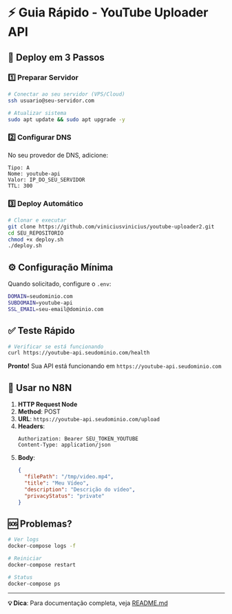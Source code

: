 # ⚡ Guia Rápido - YouTube Uploader API

## 🎯 Deploy em 3 Passos

### 1️⃣ Preparar Servidor
```bash
# Conectar ao seu servidor (VPS/Cloud)
ssh usuario@seu-servidor.com

# Atualizar sistema
sudo apt update && sudo apt upgrade -y
```

### 2️⃣ Configurar DNS
No seu provedor de DNS, adicione:
```
Tipo: A
Nome: youtube-api
Valor: IP_DO_SEU_SERVIDOR
TTL: 300
```

### 3️⃣ Deploy Automático
```bash
# Clonar e executar
git clone https://github.com/viniciusvinicius/youtube-uploader2.git
cd SEU_REPOSITORIO
chmod +x deploy.sh
./deploy.sh
```

## ⚙️ Configuração Mínima

Quando solicitado, configure o `.env`:
```bash
DOMAIN=seudominio.com
SUBDOMAIN=youtube-api  
SSL_EMAIL=seu-email@dominio.com
```

## ✅ Teste Rápido

```bash
# Verificar se está funcionando
curl https://youtube-api.seudominio.com/health
```

**Pronto!** Sua API está funcionando em `https://youtube-api.seudominio.com`

## 🔌 Usar no N8N

1. **HTTP Request Node**
2. **Method**: POST
3. **URL**: `https://youtube-api.seudominio.com/upload`
4. **Headers**: 
   ```
   Authorization: Bearer SEU_TOKEN_YOUTUBE
   Content-Type: application/json
   ```
5. **Body**:
   ```json
   {
     "filePath": "/tmp/video.mp4",
     "title": "Meu Vídeo",
     "description": "Descrição do vídeo",
     "privacyStatus": "private"
   }
   ```

## 🆘 Problemas?

```bash
# Ver logs
docker-compose logs -f

# Reiniciar
docker-compose restart

# Status
docker-compose ps
```

---
**💡 Dica**: Para documentação completa, veja [README.md](README.md)
